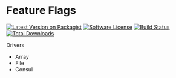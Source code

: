 Feature Flags
=============

[![Latest Version on Packagist](https://img.shields.io/packagist/v/datasift/feature.svg?style=flat-square)](https://packagist.org/packages/datasift/feature)
[![Software License](https://img.shields.io/badge/license-MIT-brightgreen.svg?style=flat-square)](LICENSE.md)
[![Build Status](https://travis-ci.org/datasift/php-lib-feature.svg?branch=master)](https://travis-ci.org/datasift/php-lib-feature)
[![Total Downloads](https://img.shields.io/packagist/dt/datasift/feature.svg?style=flat-square)](https://packagist.org/packages/datasift/feature)

Drivers

- Array
- File
- Consul
